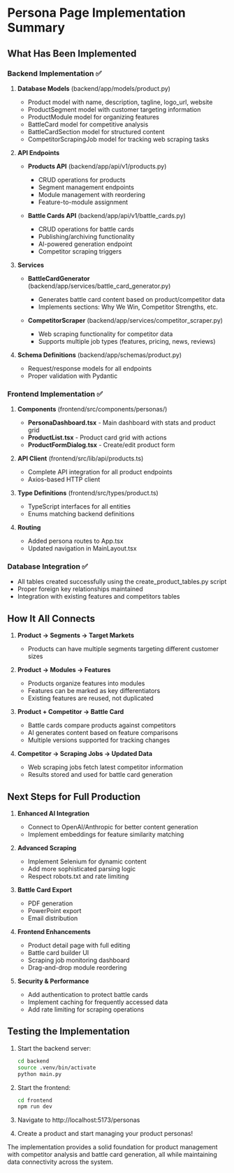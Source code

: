 # Persona Page Implementation Summary

## What Has Been Implemented

### Backend Implementation ✅

1. **Database Models** (backend/app/models/product.py)
   - Product model with name, description, tagline, logo_url, website
   - ProductSegment model with customer targeting information  
   - ProductModule model for organizing features
   - BattleCard model for competitive analysis
   - BattleCardSection model for structured content
   - CompetitorScrapingJob model for tracking web scraping tasks

2. **API Endpoints** 
   - **Products API** (backend/app/api/v1/products.py)
     - CRUD operations for products
     - Segment management endpoints
     - Module management with reordering
     - Feature-to-module assignment
   
   - **Battle Cards API** (backend/app/api/v1/battle_cards.py)
     - CRUD operations for battle cards
     - Publishing/archiving functionality
     - AI-powered generation endpoint
     - Competitor scraping triggers

3. **Services**
   - **BattleCardGenerator** (backend/app/services/battle_card_generator.py)
     - Generates battle card content based on product/competitor data
     - Implements sections: Why We Win, Competitor Strengths, etc.
   
   - **CompetitorScraper** (backend/app/services/competitor_scraper.py)
     - Web scraping functionality for competitor data
     - Supports multiple job types (features, pricing, news, reviews)

4. **Schema Definitions** (backend/app/schemas/product.py)
   - Request/response models for all endpoints
   - Proper validation with Pydantic

### Frontend Implementation ✅

1. **Components** (frontend/src/components/personas/)
   - **PersonaDashboard.tsx** - Main dashboard with stats and product grid
   - **ProductList.tsx** - Product card grid with actions
   - **ProductFormDialog.tsx** - Create/edit product form

2. **API Client** (frontend/src/lib/api/products.ts)
   - Complete API integration for all product endpoints
   - Axios-based HTTP client

3. **Type Definitions** (frontend/src/types/product.ts)
   - TypeScript interfaces for all entities
   - Enums matching backend definitions

4. **Routing**
   - Added persona routes to App.tsx
   - Updated navigation in MainLayout.tsx

### Database Integration ✅

- All tables created successfully using the create_product_tables.py script
- Proper foreign key relationships maintained
- Integration with existing features and competitors tables

## How It All Connects

1. **Product → Segments → Target Markets**
   - Products can have multiple segments targeting different customer sizes

2. **Product → Modules → Features**
   - Products organize features into modules
   - Features can be marked as key differentiators
   - Existing features are reused, not duplicated

3. **Product + Competitor → Battle Card**
   - Battle cards compare products against competitors
   - AI generates content based on feature comparisons
   - Multiple versions supported for tracking changes

4. **Competitor → Scraping Jobs → Updated Data**
   - Web scraping jobs fetch latest competitor information
   - Results stored and used for battle card generation

## Next Steps for Full Production

1. **Enhanced AI Integration**
   - Connect to OpenAI/Anthropic for better content generation
   - Implement embeddings for feature similarity matching

2. **Advanced Scraping**
   - Implement Selenium for dynamic content
   - Add more sophisticated parsing logic
   - Respect robots.txt and rate limiting

3. **Battle Card Export**
   - PDF generation
   - PowerPoint export
   - Email distribution

4. **Frontend Enhancements**
   - Product detail page with full editing
   - Battle card builder UI
   - Scraping job monitoring dashboard
   - Drag-and-drop module reordering

5. **Security & Performance**
   - Add authentication to protect battle cards
   - Implement caching for frequently accessed data
   - Add rate limiting for scraping operations

## Testing the Implementation

1. Start the backend server:
   ```bash
   cd backend
   source .venv/bin/activate
   python main.py
   ```

2. Start the frontend:
   ```bash
   cd frontend
   npm run dev
   ```

3. Navigate to http://localhost:5173/personas

4. Create a product and start managing your product personas!

The implementation provides a solid foundation for product management with competitor analysis and battle card generation, all while maintaining data connectivity across the system.